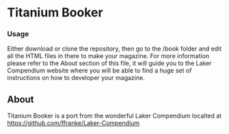 # Titanium Booker

### Usage

Either download or clone the repository, then go to the /book folder and edit all the HTML files in there to make your magazine. For more information please refer to the About section of this file, it will guide you to the Laker Compendium website where you will be able to find a huge set of instructions on how to developer your magazine.

## About

Titanium Booker is a port from the wonderful Laker Compendium localted at https://github.com/ffranke/Laker-Compendium